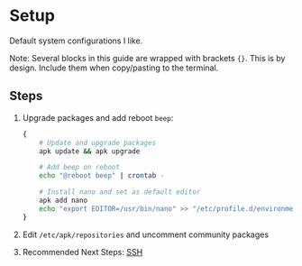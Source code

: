 # Setup
Default system configurations I like.

Note: Several blocks in this guide are wrapped with brackets `{}`. This is by design. Include them when copy/pasting to the terminal.

## Steps
1. Upgrade packages and add reboot `beep`:
    ```sh
    {
        # Update and upgrade packages
        apk update && apk upgrade

        # Add beep on reboot
        echo "@reboot beep" | crontab -

        # Install nano and set as default editor
        apk add nano
        echo "export EDITOR=/usr/bin/nano" >> "/etc/profile.d/environment.g.sh"
    }
    ```

2. Edit `/etc/apk/repositories` and uncomment community packages

3. Recommended Next Steps: [SSH](/SSH.md)

